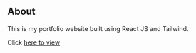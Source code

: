 ## About

This is my portfolio website built using React JS and Tailwind.

Click [here to view](https://priadarshni.vercel.app/)